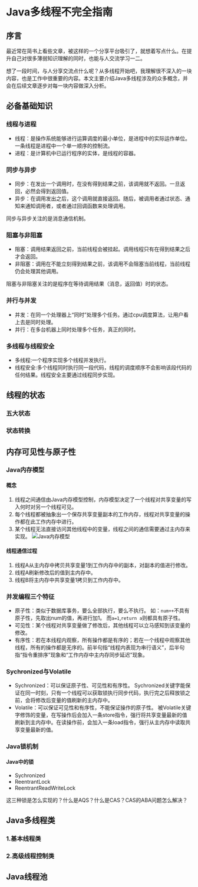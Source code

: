 # Java多线程不完全指南 #
## 序言 ##
最近常在简书上看些文章，被这样的一个分享平台吸引了，就想着写点什么。在提升自己对很多薄弱知识理解的同时，也能与人交流学习一二。

想了一段时间，与人分享交流点什么呢？从多线程开始吧，我理解很不深入的一块内容，也是工作中很重要的内容。本文主要介绍Java多线程涉及的众多概念，并会在后续文章逐步对每一块内容做深入分析。

## 必备基础知识 ##
### 线程与进程 ###
- 线程：是操作系统能够进行运算调度的最小单位，是进程中的实际运作单位。一条线程是进程中一个单一顺序的控制流。
- 进程：是计算机中已运行程序的实体，是线程的容器。
### 同步与异步 ###
- 同步：在发出一个调用时，在没有得到结果之前，该调用就不返回。一旦返回，必然会得到返回值。
- 异步：在调用发出之后，这个调用就直接返回。随后，被调用者通过状态、通知来通知调用者，或者通过回调函数来处理调用。

同步与异步关注的是消息通信机制。
### 阻塞与非阻塞 ###
- 阻塞：调用结果返回之前，当前线程会被挂起。调用线程只有在得到结果之后才会返回。
- 非阻塞：调用在不能立刻得到结果之前，该调用不会阻塞当前线程，当前线程仍会处理其他调用。

阻塞与非阻塞关注的是程序在等待调用结果（消息，返回值）时的状态。
### 并行与并发 ###
- 并发：在同一个处理器上“同时”处理多个任务。通过cpu调度算法，让用户看上去是同时处理。
- 并行：在多台机器上同时处理多个任务，真正的同时。
### 多线程与线程安全 ###
- 多线程:一个程序实现多个线程并发执行。
- 线程安全:多个线程同时执行同一段代码，线程的调度顺序不会影响该段代码的任何结果。线程安全主要通过线程同步实现。

## 线程的状态 ##
### 五大状态 ###
### 状态转换 ###

## 内存可见性与原子性 ##
### Java内存模型 ###
#### 概念 ####
1. 线程之间通信由Java内存模型控制，内存模型决定了一个线程对共享变量的写入何时对另一个线程可见。
2. 每个线程都被抽象出一个保存共享变量副本的工作内存，线程对共享变量的操作都在此工作内存中进行。
3. 某个线程无法直接访问其他线程中的变量，线程之间的通信需要通过主内存来实现。
![Java内存模型](http://ifeve.com/wp-content/uploads/2013/01/113.png)
#### 线程通信过程 ####
1. 线程A从主内存中拷贝共享变量1到工作内存中的副本，对副本的值进行修改。
2. 线程A刷新修改后的值到主内存中。
3. 线程B将主内存中共享变量1拷贝到工作内存中。
### 并发编程三个特征 ###
- 原子性：类似于数据库事务，要么全部执行，要么不执行。
	如：`num++`不具有原子性，先取出num的值，再进行加1。
	而`a=1`,`return a`则都具有原子性。
- 可见性：某个线程对共享变量做了修改后，其他线程可以立马感知到该变量的修改。
- 有序性：若在本线程内观察，所有操作都是有序的；若在一个线程中观察其他线程，所有的操作都是无序的。前半句指“线程内表现为串行语义”，后半句指“指令重排序”现象和“工作内存中主内存同步延迟”现象。
### Sychronized与Volatile ###
- Sychronized：可以保证原子性、可见性和有序性。
	Sychronized关键字能保证在同一时刻，只有一个线程可以获取锁执行同步代码，执行完之后释放锁之前，会将修改后变量的值刷新的主内存中。
- Volatile：可以保证可见性和有序性，不能保证操作的原子性。
	被Volatile关键字修饰的变量，在写操作后会加入一条store指令，强行将共享变量最新的值刷新到主内存中。在读操作前，会加入一条load指令，强行从主内存中读取共享变量最新的值。
### Java锁机制 ###
#### Java中的锁 ####
- Sychronized
- ReentrantLock
- ReentrantReadWriteLock

这三种锁是怎么实现的？什么是AQS？什么是CAS？CAS的ABA问题怎么解决？

## Java多线程类 ##
### 1.基本线程类 ###
### 2.高级线程控制类 ###

## Java线程池 ##